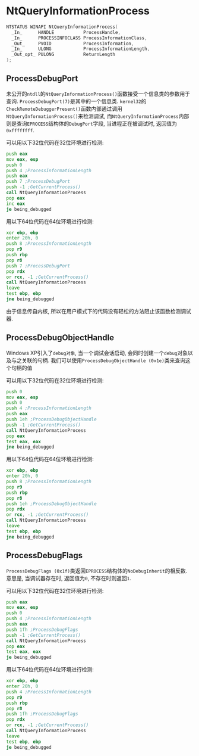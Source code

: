 # NtQueryInformationProcess

``` c++
NTSTATUS WINAPI NtQueryInformationProcess(
  _In_      HANDLE           ProcessHandle,
  _In_      PROCESSINFOCLASS ProcessInformationClass,
  _Out_     PVOID            ProcessInformation,
  _In_      ULONG            ProcessInformationLength,
  _Out_opt_ PULONG           ReturnLength
);
```

## ProcessDebugPort

未公开的`ntdll`的`NtQueryInformationProcess()`函数接受一个信息类的参数用于查询. `ProcessDebugPort(7)`是其中的一个信息类. `kernel32`的`CheckRemoteDebuggerPresent()`函数内部通过调用`NtQueryInformationProcess()`来检测调试, 而`NtQueryInformationProcess`内部则是查询`EPROCESS`结构体的`DebugPort`字段, 当进程正在被调试时, 返回值为`0xffffffff`. 

可以用以下32位代码在32位环境进行检测:

``` asm
push eax
mov eax, esp
push 0
push 4 ;ProcessInformationLength
push eax
push 7 ;ProcessDebugPort
push -1 ;GetCurrentProcess()
call NtQueryInformationProcess
pop eax
inc eax
je being_debugged
```

用以下64位代码在64位环境进行检测:

``` asm
xor ebp, ebp
enter 20h, 0
push 8 ;ProcessInformationLength
pop r9
push rbp
pop r8
push 7 ;ProcessDebugPort
pop rdx
or rcx, -1 ;GetCurrentProcess()
call NtQueryInformationProcess
leave
test ebp, ebp
jne being_debugged
```

由于信息传自内核, 所以在用户模式下的代码没有轻松的方法阻止该函数检测调试器. 

## ProcessDebugObjectHandle

Windows XP引入了`debug对象`, 当一个调试会话启动, 会同时创建一个`debug`对象以及与之关联的句柄. 我们可以使用`ProcessDebugObjectHandle (0x1e)`类来查询这个句柄的值

可以用以下32位代码在32位环境进行检测:

``` asm
push 0
mov eax, esp
push 0
push 4 ;ProcessInformationLength
push eax
push 1eh ;ProcessDebugObjectHandle
push -1 ;GetCurrentProcess()
call NtQueryInformationProcess
pop eax
test eax, eax
jne being_debugged
```

用以下64位代码在64位环境进行检测:

``` asm
xor ebp, ebp
enter 20h, 0
push 8 ;ProcessInformationLength
pop r9
push rbp
pop r8
push 1eh ;ProcessDebugObjectHandle
pop rdx
or rcx, -1 ;GetCurrentProcess()
call NtQueryInformationProcess
leave
test ebp, ebp
jne being_debugged
```

## ProcessDebugFlags

`ProcessDebugFlags (0x1f)`类返回`EPROCESS`结构体的`NoDebugInherit`的相反数. 意思是, 当调试器存在时, 返回值为`0`, 不存在时则返回`1`. 

可以用以下32位代码在32位环境进行检测:

``` asm
push eax
mov eax, esp
push 0
push 4 ;ProcessInformationLength
push eax
push 1fh ;ProcessDebugFlags
push -1 ;GetCurrentProcess()
call NtQueryInformationProcess
pop eax
test eax, eax
je being_debugged
```

用以下64位代码在64位环境进行检测:

``` asm
xor ebp, ebp
enter 20h, 0
push 4 ;ProcessInformationLength
pop r9
push rbp
pop r8
push 1fh ;ProcessDebugFlags
pop rdx
or rcx, -1 ;GetCurrentProcess()
call NtQueryInformationProcess
leave
test ebp, ebp
je being_debugged
```